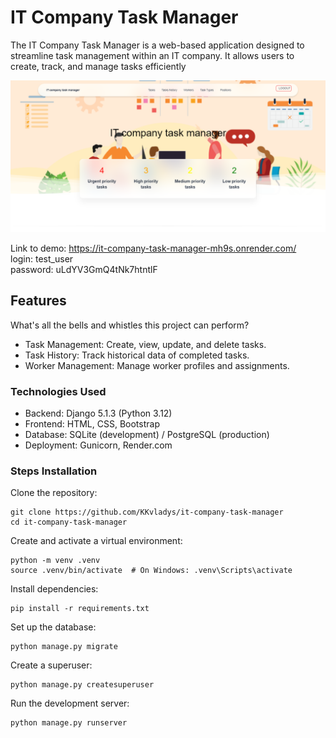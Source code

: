 
# IT Company Task Manager

The IT Company Task Manager is a web-based application designed to streamline task management within an IT company. It allows users to create, track, and manage tasks efficiently

![img.png](img.png)

Link to demo: https://it-company-task-manager-mh9s.onrender.com/  
login: test_user  
password: uLdYV3GmQ4tNk7htntlF  

## Features

What's all the bells and whistles this project can perform?
* Task Management: Create, view, update, and delete tasks.
* Task History: Track historical data of completed tasks.
* Worker Management: Manage worker profiles and assignments.

### Technologies Used

* Backend: Django 5.1.3 (Python 3.12)
* Frontend: HTML, CSS, Bootstrap
* Database: SQLite (development) / PostgreSQL (production)
* Deployment: Gunicorn, Render.com


### Steps Installation
Clone the repository:
```shell
git clone https://github.com/KKvladys/it-company-task-manager
cd it-company-task-manager
```
Create and activate a virtual environment:
```shell
python -m venv .venv
source .venv/bin/activate  # On Windows: .venv\Scripts\activate
```
Install dependencies:
```shell
pip install -r requirements.txt
```
Set up the database:
```shell
python manage.py migrate
```
Create a superuser:
```shell
python manage.py createsuperuser
```
Run the development server:
```shell
python manage.py runserver
```


